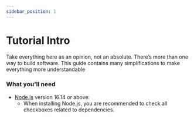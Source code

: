 ```yaml
---
sidebar_position: 1
---
```


# Tutorial Intro

Take everything here as an opinion, not an absolute. There’s more than one way to build software.
This guide contains many simplifications to make everything more understandable

### What you'll need

- [Node.js](https://nodejs.org/en/download/) version 16.14 or above:
  - When installing Node.js, you are recommended to check all checkboxes related to dependencies.
